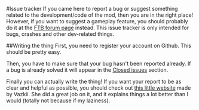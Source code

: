 #Issue tracker
If you came here to report a bug or suggest something related to the development/code of the mod, then you are in the right place! However, if you want to suggest a gameplay feature, you should probably do it at the [FTB forum page](http://forum.feed-the-beast.com/threads/1-7-10-rfdrills-addon-for-thermalexpansion-and-enderio.82764/) instead. This issue tracker is only intended for bugs, crashes and other dev-related things.

##Writing the thing
First, you need to register your account on Github. This should be pretty easy.

Then, you have to make sure that your bug hasn't been reported already. If a bug is already solved it will appear in the [Closed issues](https://github.com/goldenapple3/RFDrills/issues?q=is%3Aissue+is%3Aclosed) section.

Finally you can actually write the thing! If you want your report to be as clear and helpful as possible, you should check out [this little website](http://vazkii.us/br101/) made by Vazkii. She did a great job on it, and it explains things a lot better than I would (totally not because if my laziness).